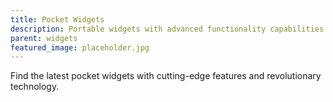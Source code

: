 ```yaml
---
title: Pocket Widgets
description: Portable widgets with advanced functionality capabilities
parent: widgets
featured_image: placeholder.jpg
---
```


Find the latest pocket widgets with cutting-edge features and revolutionary technology.
